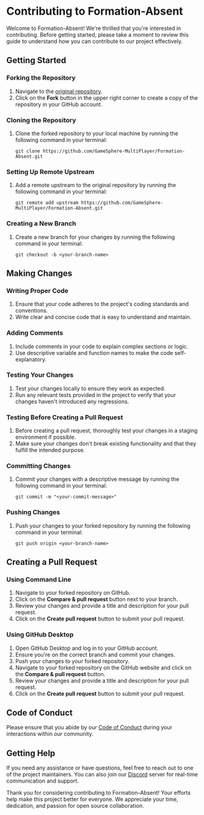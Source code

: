 
# Contributing to Formation-Absent

Welcome to Formation-Absent! We're thrilled that you're interested in contributing. Before getting started, please take a moment to review this guide to understand how you can contribute to our project effectively.

## Getting Started

### Forking the Repository

1. Navigate to the [original repository](https://github.com/Durgesh4993/Formation-Absent).
2. Click on the **Fork** button in the upper right corner to create a copy of the repository in your GitHub account.

### Cloning the Repository

1. Clone the forked repository to your local machine by running the following command in your terminal:

    ```
   git clone https://github.com/GameSphere-MultiPlayer/Formation-Absent.git
    ```

### Setting Up Remote Upstream

1. Add a remote upstream to the original repository by running the following command in your terminal:

    ```
    git remote add upstream https://github.com/GameSphere-MultiPlayer/Formation-Absent.git
    ```

### Creating a New Branch

1. Create a new branch for your changes by running the following command in your terminal:

    ```
    git checkout -b <your-branch-name>
    ```

## Making Changes

### Writing Proper Code

1. Ensure that your code adheres to the project's coding standards and conventions.
2. Write clear and concise code that is easy to understand and maintain.

### Adding Comments

1. Include comments in your code to explain complex sections or logic.
2. Use descriptive variable and function names to make the code self-explanatory.

### Testing Your Changes

1. Test your changes locally to ensure they work as expected.
2. Run any relevant tests provided in the project to verify that your changes haven't introduced any regressions.

### Testing Before Creating a Pull Request

1. Before creating a pull request, thoroughly test your changes in a staging environment if possible.
2. Make sure your changes don't break existing functionality and that they fulfill the intended purpose.

### Committing Changes

1. Commit your changes with a descriptive message by running the following command in your terminal:

    ```
    git commit -m "<your-commit-message>"
    ```

### Pushing Changes

1. Push your changes to your forked repository by running the following command in your terminal:

    ```
    git push origin <your-branch-name>
    ```

## Creating a Pull Request

### Using Command Line

1. Navigate to your forked repository on GitHub.
2. Click on the **Compare & pull request** button next to your branch.
3. Review your changes and provide a title and description for your pull request.
4. Click on the **Create pull request** button to submit your pull request.

### Using GitHub Desktop

1. Open GitHub Desktop and log in to your GitHub account.
2. Ensure you're on the correct branch and commit your changes.
3. Push your changes to your forked repository.
4. Navigate to your forked repository on the GitHub website and click on the **Compare & pull request** button.
5. Review your changes and provide a title and description for your pull request.
6. Click on the **Create pull request** button to submit your pull request.

## Code of Conduct

Please ensure that you abide by our [Code of Conduct](https://github.com/GameSphere-MultiPlayer/Formation-Absent?tab=coc-ov-file) during your interactions within our community.

## Getting Help

If you need any assistance or have questions, feel free to reach out to one of the project maintainers. You can also join our [Discord](https://discord.com/invite/rZb46cCMmK) server for real-time communication and support.


Thank you for considering contributing to Formation-Absent! Your efforts help make this project better for everyone. We appreciate your time, dedication, and passion for open source collaboration.
